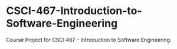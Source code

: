 # CSCI-467-Introduction-to-Software-Engineering
Course Project for CSCI 467 - Introduction to Software Engineering.

